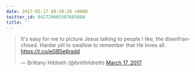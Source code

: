 ```yaml
---
date: 2017-03-17 09:29:29 +0000
twitter_id: 842729605387685888
title: ''
---
```


<blockquote class="twitter-tweet"><p lang="en" dir="ltr">It&#39;s easy for me to picture Jesus talking to people I like, the disenfranchised. Harder pill to swallow to remember that He loves all. <a href="https://t.co/eGB5e6radd">https://t.co/eGB5e6radd</a></p>&mdash; Brittany Hildreth (@britthildreth) <a href="https://twitter.com/britthildreth/status/842729524680974338?ref_src=twsrc%5Etfw">March 17, 2017</a></blockquote>
<script async src="https://platform.twitter.com/widgets.js" charset="utf-8"></script>
